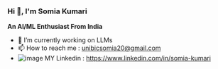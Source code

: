 ### Hi 👋, I'm Somia Kumari 


**An AI/ML Enthusiast From India**




- 🔭 I’m currently working on LLMs
- 📫 How to reach me : unibicsomia20@gmail.com
- ![image](https://github.com/somia20/somia20/assets/108867754/17b60e00-ab05-410b-a147-58bfc0709cea) MY Linkedin : https://www.linkedin.com/in/somia-kumari










